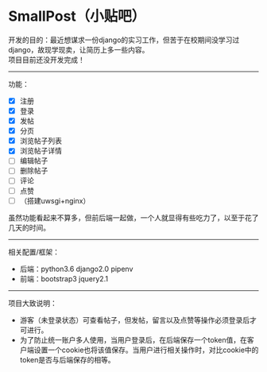 # SmallPost（小贴吧）
<div>开发的目的：最近想谋求一份django的实习工作，但苦于在校期间没学习过django，故现学现卖，让简历上多一些内容。</div>
项目目前还没开发完成！

***

功能：
- [x] 注册
- [x] 登录
- [x] 发帖
- [x] 分页
- [x] 浏览帖子列表
- [x] 浏览帖子详情
- [ ] 编辑帖子
- [ ] 删除帖子
- [ ] 评论
- [ ] 点赞
- [ ] （搭建uwsgi+nginx）

虽然功能看起来不算多，但前后端一起做，一个人就显得有些吃力了，以至于花了几天的时间。

***

相关配置/框架：
* 后端：python3.6 django2.0 pipenv<br>
* 前端：bootstrap3 jquery2.1

***

项目大致说明：
* 游客（未登录状态）可查看帖子，但发帖，留言以及点赞等操作必须登录后才可进行。
* 为了防止统一账户多人使用，当用户登录后，在后端保存一个token值，在客户端设置一个cookie也将该值保存。当用户进行相关操作时，对比cookie中的token是否与后端保存的相等。
